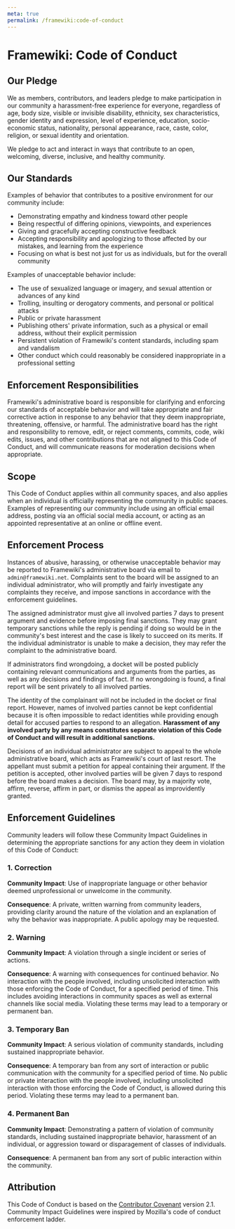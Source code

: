 ```yaml
---
meta: true
permalink: /framewiki:code-of-conduct
---
```

# Framewiki: Code of Conduct
## Our Pledge
We as members, contributors, and leaders pledge to make participation in our community a harassment-free experience for everyone, regardless of age, body size, visible or invisible disability, ethnicity, sex characteristics, gender identity and expression, level of experience, education, socio-economic status, nationality, personal appearance, race, caste, color, religion, or sexual identity and orientation.

We pledge to act and interact in ways that contribute to an open, welcoming, diverse, inclusive, and healthy community.

## Our Standards
Examples of behavior that contributes to a positive environment for our community include:

* Demonstrating empathy and kindness toward other people
* Being respectful of differing opinions, viewpoints, and experiences
* Giving and gracefully accepting constructive feedback
* Accepting responsibility and apologizing to those affected by our mistakes, and learning from the experience
* Focusing on what is best not just for us as individuals, but for the overall community

Examples of unacceptable behavior include:

* The use of sexualized language or imagery, and sexual attention or advances of any kind
* Trolling, insulting or derogatory comments, and personal or political attacks
* Public or private harassment
* Publishing others' private information, such as a physical or email address, without their explicit permission
* Persistent violation of Framewiki's content standards, including spam and vandalism
* Other conduct which could reasonably be considered inappropriate in a professional setting

## Enforcement Responsibilities
Framewiki's administrative board is responsible for clarifying and enforcing our standards of acceptable behavior and will take appropriate and fair corrective action in response to any behavior that they deem inappropriate, threatening, offensive, or harmful. The administrative board has the right and responsibility to remove, edit, or reject comments, commits, code, wiki edits, issues, and other contributions that are not aligned to this Code of Conduct, and will communicate reasons for moderation decisions when appropriate.

## Scope
This Code of Conduct applies within all community spaces, and also applies when an individual is officially representing the community in public spaces. Examples of representing our community include using an official email address, posting via an official social media account, or acting as an appointed representative at an online or offline event.

## Enforcement Process
Instances of abusive, harassing, or otherwise unacceptable behavior may be reported to Framewiki's administrative board via email to `admin@framewiki.net`. Complaints sent to the board will be assigned to an individual administrator, who will promptly and fairly investigate any complaints they receive, and impose sanctions in accordance with the enforcement guidelines.

The assigned administrator must give all involved parties 7 days to present argument and evidence before imposing final sanctions. They may grant temporary sanctions while the reply is pending if doing so would be in the community's best interest and the case is likely to succeed on its merits. If the individual administrator is unable to make a decision, they may refer the complaint to the administrative board.

If administrators find wrongdoing, a docket will be posted publicly containing relevant communications and arguments from the parties, as well as any decisions and findings of fact. If no wrongdoing is found, a final report will be sent privately to all involved parties.

The identity of the complainant will not be included in the docket or final report. However, names of involved parties cannot be kept confidential because it is often impossible to redact identities while providing enough detail for accused parties to respond to an allegation. **Harassment of any involved party by any means constitutes separate violation of this Code of Conduct and will result in additional sanctions.**

Decisions of an individual administrator are subject to appeal to the whole administrative board, which acts as Framewiki's court of last resort. The appellant must submit a petition for appeal containing their argument. If the petition is accepted, other involved parties will be given 7 days to respond before the board makes a decision. The board may, by a majority vote, affirm, reverse, affirm in part, or dismiss the appeal as improvidently granted.


## Enforcement Guidelines
Community leaders will follow these Community Impact Guidelines in determining the appropriate sanctions for any action they deem in violation of this Code of Conduct:

### 1. Correction
**Community Impact**: Use of inappropriate language or other behavior deemed unprofessional or unwelcome in the community.

**Consequence**: A private, written warning from community leaders, providing clarity around the nature of the violation and an explanation of why the behavior was inappropriate. A public apology may be requested.

### 2. Warning
**Community Impact**: A violation through a single incident or series of actions.

**Consequence**: A warning with consequences for continued behavior. No interaction with the people involved, including unsolicited interaction with those enforcing the Code of Conduct, for a specified period of time. This includes avoiding interactions in community spaces as well as external channels like social media. Violating these terms may lead to a temporary or permanent ban.

### 3. Temporary Ban
**Community Impact**: A serious violation of community standards, including sustained inappropriate behavior.

**Consequence**: A temporary ban from any sort of interaction or public communication with the community for a specified period of time. No public or private interaction with the people involved, including unsolicited interaction with those enforcing the Code of Conduct, is allowed during this period. Violating these terms may lead to a permanent ban.

### 4. Permanent Ban
**Community Impact**: Demonstrating a pattern of violation of community standards, including sustained inappropriate behavior, harassment of an individual, or aggression toward or disparagement of classes of individuals.

**Consequence**: A permanent ban from any sort of public interaction within the community.

## Attribution
This Code of Conduct is based on the [Contributor Covenant](https://www.contributor-covenant.org/) version 2.1. Community Impact Guidelines were inspired by Mozilla's code of conduct enforcement ladder.